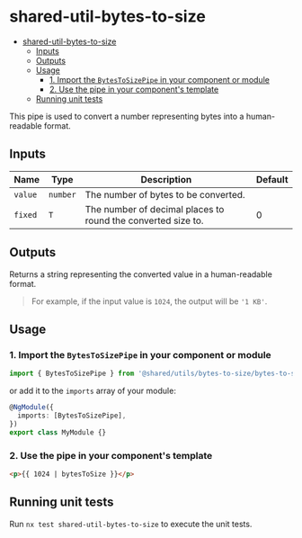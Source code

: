 # shared-util-bytes-to-size

- [shared-util-bytes-to-size](#shared-util-bytes-to-size)
  - [Inputs](#inputs)
  - [Outputs](#outputs)
  - [Usage](#usage)
    - [1. Import the `BytesToSizePipe` in your component or module](#1-import-the-bytestosizepipe-in-your-component-or-module)
    - [2. Use the pipe in your component's template](#2-use-the-pipe-in-your-components-template)
  - [Running unit tests](#running-unit-tests)

This pipe is used to convert a number representing bytes into a human-readable format.

## Inputs

| Name    | Type     | Description                                                  | Default |
| ------- | -------- | ------------------------------------------------------------ | ------- |
| `value` | `number` | The number of bytes to be converted.                         |         |
| `fixed` | `T`      | The number of decimal places to round the converted size to. | 0       |

## Outputs

Returns a string representing the converted value in a human-readable format.

> For example, if the input value is `1024`, the output will be `'1 KB'`.

## Usage

### 1. Import the `BytesToSizePipe` in your component or module

```typescript
import { BytesToSizePipe } from '@shared/utils/bytes-to-size/bytes-to-size.pipe';
```

or add it to the `imports` array of your module:

```typescript
@NgModule({
  imports: [BytesToSizePipe],
})
export class MyModule {}
```

### 2. Use the pipe in your component's template

```html
<p>{{ 1024 | bytesToSize }}</p>
```

## Running unit tests

Run `nx test shared-util-bytes-to-size` to execute the unit tests.
